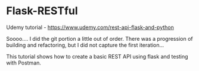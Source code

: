 # Flask-RESTful
Udemy tutorial - https://www.udemy.com/rest-api-flask-and-python

Soooo.... I did the git portion a little out of order. There was a progression of building and refactoring, but I did not capture the first iteration... 

This tutorial shows how to create a basic REST API using flask and testing with Postman. 
